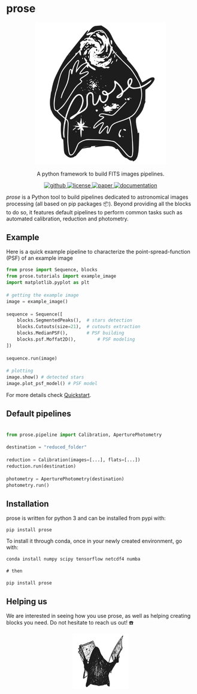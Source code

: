 # prose

<p align="center">
    <img src="docs/source/prose_illustration.png" width="350">
</p>

<p align="center">
  A python framework to build FITS images pipelines.
  <br>
  <p align="center">
    <a href="https://github.com/lgrcia/prose">
      <img src="https://img.shields.io/badge/github-lgrcia/prose-blue.svg?style=flat" alt="github"/>
    </a>
    <a href="">
      <img src="https://img.shields.io/badge/license-MIT-lightgray.svg?style=flat" alt="license"/>
    </a>
    <a href="https://arxiv.org/abs/2111.02814">
      <img src="https://img.shields.io/badge/paper-yellow.svg?style=flat" alt="paper"/>
    </a>
    <a href="https://lgrcia.github.io/prose-docs">
      <img src="https://img.shields.io/badge/documentation-black.svg?style=flat" alt="documentation"/>
    </a>
  </p>
</p>

 *prose* is a Python tool to build pipelines dedicated to astronomical images processing (all based on pip packages 📦). Beyond providing all the blocks to do so, it features default pipelines to perform common tasks such as automated calibration, reduction and photometry.

## Example

Here is a quick example pipeline to characterize the point-spread-function (PSF) of an example image


```python
from prose import Sequence, blocks
from prose.tutorials import example_image
import matplotlib.pyplot as plt

# getting the example image
image = example_image()

sequence = Sequence([
    blocks.SegmentedPeaks(),  # stars detection
    blocks.Cutouts(size=21),  # cutouts extraction
    blocks.MedianPSF(),       # PSF building
    blocks.psf.Moffat2D(),        # PSF modeling
])

sequence.run(image)

# plotting
image.show() # detected stars
image.plot_psf_model() # PSF model
```

For more details check [Quickstart](https://lgrcia.github.io/prose/build/html/notebooks/quickstart.html).

## Default pipelines


```python

from prose.pipeline import Calibration, AperturePhotometry

destination = "reduced_folder"

reduction = Calibration(images=[...], flats=[...])
reduction.run(destination)

photometry = AperturePhotometry(destination)
photometry.run()

```

## Installation

prose is written for python 3 and can be installed from pypi with:

```shell
pip install prose
```

To install it through conda, once in your newly created environment, go with:


```shell
conda install numpy scipy tensorflow netcdf4 numba

# then 

pip install prose
```

## Helping us

We are interested in seeing how you use prose, as well as helping creating blocks you need. Do not hesitate to reach us out! ☎️

<p align="center">
    <img src="docs/source/lookatit.png" width="150">
</p>
